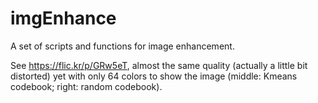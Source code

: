 # imgEnhance
A set of scripts and functions for image enhancement.

See https://flic.kr/p/GRw5eT, almost the same quality (actually a little bit distorted) yet with only 64 colors to show the image (middle: Kmeans codebook; right: random codebook).
